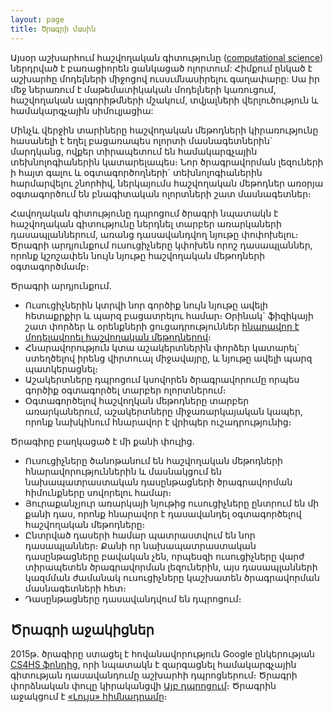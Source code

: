 ```yaml
---
layout: page
title: Ծրագրի մասին
---
```


Այսօր աշխարհում հաշվողական գիտությունը ([computational science](https://en.wikipedia.org/wiki/Computational_science)) ներդրված է բառացիորեն ցանկացած ոլորտում: Հիմքում ընկած է աշխարհը մոդելների միջոցով ուսսւմնասիրելու գաղափարը: Սա իր մեջ ներառում է մաթեմատիկական մոդելների կառուցում, հաշվողական ալգորիթմների մշակում, տվյալների վերլուծություն և համակարգչային սիմուլյացիա:

Մինչև վերջին տարիները հաշվողական մեթոդների կիրառությունը հասանելի է եղել բացառապես ոլորտի մասնագետներին\` մարդկանց, ովքեր տիրապետում են համակարգչային տեխնոլոգիաներին կատարելապես։ Նոր ծրագրավորման լեզուների ի հայտ գալու և օգտագործողների\` տեխնոլոգիաներին հարմարվելու շնորհիվ, ներկայումս հաշվողական մեթոդներ առօրյա օգտագործում են բնագիտական ոլորտների շատ մասնագետներ։

Հավողական գիտությունը դպրոցում ծրագրի նպատակն է հաշվողական գիտությունը ներդնել տարբեր առարկաների դասապլաններում, առանց դասավանդվող նյութը փոփոխելու։ Ծրագրի արդյունքում ուսուցիչները կփոխեն որոշ դասապլաններ, որոնք կշոշափեն նույն նյութը հաշվողական մեթոդների օգտագործմամբ։

Ծրագրի արդյունքում.

* Ուսուցիչներին կտրվի նոր գործիք նույն նյութը ավելի հետաքրքիր և պարզ բացատրելու համար։ Օրինակ` ֆիզիկայի շատ փորձեր և օրենքների ցուցադրություններ [հնարավոր է մոդելավորել հաշվողական մեթոդներով](https://www.youtube.com/watch?v=Jc0ZW0ke_jc)։
* Հնարավորություն կտա աշակերտներին փորձեր կատարել\` ստեղծելով իրենց վիրտուալ միջավայրը, և նյութը ավելի պարզ պատկերացնել։
* Աշակերտները դպրոցում կսովորեն ծրագրավորումը որպես գործիք օգտագործել տարբեր ոլորտներում։
* Օգտագործելով հաշվողկան մեթոդները տարբեր առարկաներում, աշակերտները միջառարկայական կապեր, որոնք նախկինում հնարավոր է վրիպեր ուշադրությունից։

Ծրագիրը բաղկացած է մի քանի փուլից.

* Ուսուցիչները ծանոթանում են հաշվողական մեթոդների հնարավորություններին և մասնակցում են նախապատրաստական դասընթացների ծրագրավորման հիմունքները սովորելու համար։
* Յուրաքանչյուր առարկայի նյութից ուսուցիչները ընտրում են մի քանի դաս, որոնք հնարավոր է դասավանդել օգտագործելով հաշվողական մեթոդները։
* Ընտրված դասերի համար պատրաստվում են նոր դասապլաններ։ Քանի որ նախապատրաստական դասընթացները բավական չեն, որպեսզի ուսուցիչները վարժ տիրապետեն ծրագրավորման լեզուներին, այս դասապլանների կազմման ժամանակ ուսուցիչները կաշխատեն ծրագրավորման մասնագետների հետ։
* Դասընթացները դասավանդվում են դպրոցում։

## Ծրագրի աջակիցներ

2015թ. ծրագիրը ստացել է հովանավորություն Google ընկերության [CS4HS ֆոնդից](http://www.cs4hs.com/), որի նպատակն է զարգացնել համակարգչային գիտության դասավանդումը աշխարհի դպրոցներում։ Ծրագրի փորձնական փուլը կիրականցվի [Այբ դպրոցում](http://www.aybschool.am/)։ Ծրագրին աջակցում է [«Լույս» հիմնադրամը](http://www.luys.am/)։

